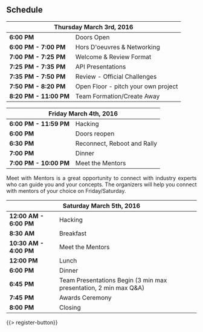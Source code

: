 ## <i class="icon fa-clock-o"></i> <b>Schedule</b>

<table class="default">
<thead>
<tr class="row-1 odd">
  <th colspan="2" class="column-1"><div>Thursday March 3rd, 2016</div></th>
</tr>
</thead>
<tbody class="row-hover" role="alert" aria-live="polite" aria-relevant="all">
<tr class="row-2">
  <td class="column-1"><strong>6:00 PM</strong></td><td class="column-2">Doors Open </td>
</tr>
<tr class="row-3">
  <td class="column-1"><strong>6:00 PM - 7:00 PM</strong></td><td class="column-2">Hors D'oeuvres &amp; Networking</td>
</tr>
<tr class="row-4">
  <td class="column-1"><strong>7:00 PM - 7:25 PM</strong></td><td class="column-2">Welcome & Review Format </td>
</tr>

<tr class="row-5">
  <td class="column-1"><strong>7:25 PM - 7:35 PM</strong></td><td class="column-2">API Presentations</td>
</tr>
<tr class="row-6">
  <td class="column-1"><strong>7:35 PM - 7:50 PM</strong></td><td class="column-2">Review - Official Challenges </td>
</tr>
<tr class="row-7">
  <td class="column-1"><strong>7:50 PM - 8:20 PM</strong></td><td class="column-2">Open Floor - pitch your own project</td>
</tr>
<tr class="row-11">
  <td class="column-1"><strong>8:20 PM - 11:00 PM</strong></td><td class="column-2">Team Formation/Create Away</td>
</tr>
</tbody>
</table>


<table class="default">
<thead>
<tr class="row-1 odd">
  <th colspan="2" class="column-1"><div>Friday March 4th, 2016</div></th>
</tr>
</thead>
<tbody class="row-hover">
<tr class="row-2 even">
  <td class="column-1"><strong>6:00 PM - 11:59 PM</strong></td><td class="column-2">Hacking</td>
</tr>
<tr class="row-3 odd">
  <td class="column-1"><strong>6:00 PM</strong></td><td class="column-2">Doors reopen</td>
</tr>
<tr class="row-4 even">
  <td class="column-1"><strong>6:30 PM</strong></td><td class="column-2">Reconnect, Reboot and Rally</td>
<tr class="row-5 even">
  <td class="column-1"><strong>7:00 PM</strong></td><td class="column-2">Dinner</td>
</tr>
<tr class="row-6 odd">
  <td class="column-1"><strong>7:00 PM - 10:00 PM</strong></td><td class="column-2">Meet the Mentors</td>
</tr>
</tbody>
</table>
<p style="text-align: justify;">Meet with Mentors is a great opportunity to connect with industry experts who can guide you and your concepts. The organizers will help you connect with mentors of your choice on Friday/Saturday.</p>


<table class="default">
<thead>
<tr class="row-1 odd">
  <th colspan="2" class="column-1"><div>Saturday March 5th, 2016</div></th>
</tr>
</thead>
<tbody class="row-hover">
<tr class="row-2 even">
  <td class="column-1"><strong>12:00 AM - 6:00 PM</strong></td><td class="column-2">Hacking</td>
<tr class="row-3 even">
  <td class="column-1"><strong>8:30 AM</strong></td><td class="column-2">Breakfast</td>
</tr>
<tr class="row-4 odd">
  <td class="column-1"><strong>10:30 AM - 4:00 PM</strong></td><td class="column-2">Meet the Mentors</td>
</tr>
<tr class="row-5 even">
  <td class="column-1"><strong>12:00 PM</strong></td><td class="column-2">Lunch</td>
</tr>
<tr class="row-6 odd">
  <td class="column-1"><strong>6:00 PM</strong></td><td class="column-2">Dinner</td>
</tr>
<tr class="row-7 even">
  <td class="column-1"><strong>6:45 PM</strong></td><td class="column-2">Team Presentations Begin (3 min max presentation, 2 min max Q&amp;A)</td>
</tr>
<tr class="row-8 odd">
  <td class="column-1"><strong>7:45 PM</strong></td><td class="column-2">Awards Ceremony</td>
</tr>
<tr class="row-9 even">
  <td class="column-1"><strong>8:00 PM</strong></td><td class="column-2">Closing</td>
</tr>
</tbody>
</table>
{{> register-button}}
